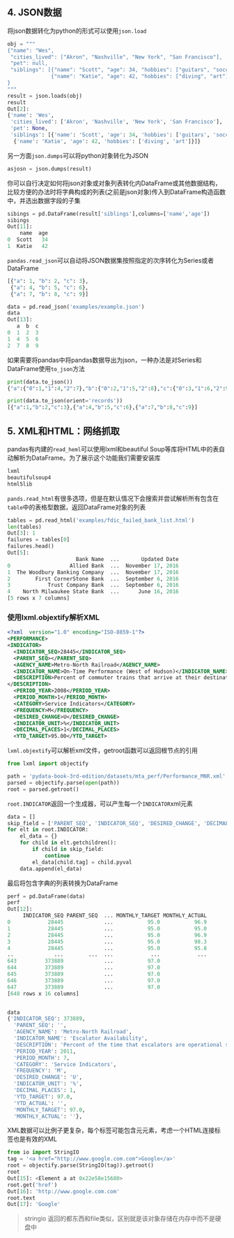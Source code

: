 ## 4. JSON数据

将json数据转化为python的形式可以使用`json.load`

```python
obj = """
{"name": "Wes",
 "cities_lived": ["Akron", "Nashville", "New York", "San Francisco"],
 "pet": null,
 "siblings": [{"name": "Scott", "age": 34, "hobbies": ["guitars", "soccer"]},
              {"name": "Katie", "age": 42, "hobbies": ["diving", "art"]}]
}
"""
result = json.loads(obj)
result
Out[2]: 
{'name': 'Wes',
 'cities_lived': ['Akron', 'Nashville', 'New York', 'San Francisco'],
 'pet': None,
 'siblings': [{'name': 'Scott', 'age': 34, 'hobbies': ['guitars', 'soccer']},
  {'name': 'Katie', 'age': 42, 'hobbies': ['diving', 'art']}]}

```

另一方面`json.dumps`可以将python对象转化为JSON

```python
asjosn = json.dumps(result)
```

你可以自行决定如何将json对象或对象列表转化内DataFrame或其他数据结构，比较方便的办法时将字典构成的列表(之前是json对象)传入到DataFrame构造函数中，并选出数据字段的子集

```python
sibings = pd.DataFrame(result['siblings'],columns=['name','age'])
sibings
Out[11]: 
    name  age
0  Scott   34
1  Katie   42
```

`pandas.read_json`可以自动将JSON数据集按照指定的次序转化为Series或者DataFrame

```python
[{"a": 1, "b": 2, "c": 3},
 {"a": 4, "b": 5, "c": 6},
 {"a": 7, "b": 8, "c": 9}]

data = pd.read_json('examples/example.json')
data
Out[13]: 
   a  b  c
0  1  2  3
1  4  5  6
2  7  8  9


```

如果需要将pandas中将pandas数据导出为json，一种办法是对Series和DataFrame使用`to_json`方法

```python
print(data.to_json())
{"a":{"0":1,"1":4,"2":7},"b":{"0":2,"1":5,"2":8},"c":{"0":3,"1":6,"2":9}}

print(data.to_json(orient='records'))
[{"a":1,"b":2,"c":3},{"a":4,"b":5,"c":6},{"a":7,"b":8,"c":9}]
```

## 5. XML和HTML：网络抓取

pandas有内建的`read_heml`可以使用lxml和beautiful Soup等库将HTML中的表自动解析为DataFrame。为了展示这个功能我们需要安装库

```python
lxml
beautifulsoup4
html5lib
```

`pands.read_html`有很多选项，但是在默认情况下会搜索并尝试解析所有包含在`table`中的表格型数据，返回DataFrame对象的列表

```python
tables = pd.read_html('examples/fdic_failed_bank_list.html')
len(tables)
Out[3]: 1
failures = tables[0]
failures.head()
Out[5]: 
                      Bank Name  ...       Updated Date
0                   Allied Bank  ...  November 17, 2016
1  The Woodbury Banking Company  ...  November 17, 2016
2        First CornerStone Bank  ...  September 6, 2016
3            Trust Company Bank  ...  September 6, 2016
4    North Milwaukee State Bank  ...      June 16, 2016
[5 rows x 7 columns]

```

### 使用lxml.objextify解析XML

```xml
<?xml  version="1.0" encoding="ISO-8859-1"?>
<PERFORMANCE>
<INDICATOR>
  <INDICATOR_SEQ>28445</INDICATOR_SEQ>
  <PARENT_SEQ></PARENT_SEQ>
  <AGENCY_NAME>Metro-North Railroad</AGENCY_NAME>
  <INDICATOR_NAME>On-Time Performance (West of Hudson)</INDICATOR_NAME>
  <DESCRIPTION>Percent of commuter trains that arrive at their destinations within 5 minutes and 59 seconds of the scheduled time. West of Hudson services include the Pascack Valley and Port Jervis lines. Metro-North Railroad contracts with New Jersey Transit to operate service on these lines.
</DESCRIPTION>
  <PERIOD_YEAR>2008</PERIOD_YEAR>
  <PERIOD_MONTH>1</PERIOD_MONTH>
  <CATEGORY>Service Indicators</CATEGORY>
  <FREQUENCY>M</FREQUENCY>
  <DESIRED_CHANGE>U</DESIRED_CHANGE>
  <INDICATOR_UNIT>%</INDICATOR_UNIT>
  <DECIMAL_PLACES>1</DECIMAL_PLACES>
  <YTD_TARGET>95.00</YTD_TARGET>
```



`lxml.objextify`可以解析xml文件，getroot函数可以返回根节点的引用

```python
from lxml import objectify

path = 'pydata-book-3rd-edition/datasets/mta_perf/Performance_MNR.xml'
parsed = objectify.parse(open(path))
root = parsed.getroot()
```

`root.INDICATOR`返回一个生成器，可以产生每一个`INDICATOR`xml元素

```python
data = []
skip_field = ['PARENT_SEQ', 'INDICATOR_SEQ', 'DESIRED_CHANGE', 'DECIMAL_PLACES']
for elt in root.INDICATOR:
    el_data = {}
    for child in elt.getchildren():
        if child in skip_field:
            continue
        el_data[child.tag] = child.pyval
    data.append(el_data)
```

最后将包含字典的列表转换为DataFrame

```python
perf = pd.DataFrame(data)
perf
Out[12]: 
     INDICATOR_SEQ PARENT_SEQ  ... MONTHLY_TARGET MONTHLY_ACTUAL
0            28445             ...           95.0           96.9
1            28445             ...           95.0           95.0
2            28445             ...           95.0           96.9
3            28445             ...           95.0           98.3
4            28445             ...           95.0           95.8
..             ...        ...  ...            ...            ...
643         373889             ...           97.0               
644         373889             ...           97.0               
645         373889             ...           97.0               
646         373889             ...           97.0               
647         373889             ...           97.0               
[648 rows x 16 columns]


data
{'INDICATOR_SEQ': 373889,
  'PARENT_SEQ': '',
  'AGENCY_NAME': 'Metro-North Railroad',
  'INDICATOR_NAME': 'Escalator Availability',
  'DESCRIPTION': 'Percent of the time that escalators are operational systemwide. The availability rate is based on physical observations performed the morning of regular business days only. This is a new indicator the agency began reporting in 2009.',
  'PERIOD_YEAR': 2011,
  'PERIOD_MONTH': 7,
  'CATEGORY': 'Service Indicators',
  'FREQUENCY': 'M',
  'DESIRED_CHANGE': 'U',
  'INDICATOR_UNIT': '%',
  'DECIMAL_PLACES': 1,
  'YTD_TARGET': 97.0,
  'YTD_ACTUAL': '',
  'MONTHLY_TARGET': 97.0,
  'MONTHLY_ACTUAL': ''},
```

XML数据可以比例子更复杂，每个标签可能包含元元素，考虑一个HTML连接标签也是有效的XML

```python
from io import StringIO
tag = '<a href="http://www.google.com.com">Google</a>'
root = objectify.parse(StringIO(tag)).getroot()
root
Out[15]: <Element a at 0x22e58e15680>
root.get('href')
Out[16]: 'http://www.google.com.com'
root.text
Out[17]: 'Google'

```

> stringio 返回的都东西和file类似，区别就是该对象存储在内存中而不是硬盘中

#### 
